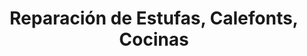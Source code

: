---
title: "Reparación de Estufas, Calefonts, Cocinas"
url: /puente-alto/reparacion-de-estufas-calefonts-cocinas/
shop: general
---